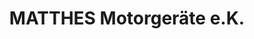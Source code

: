 ---
title: "MATTHES Motorgeräte e.K."
url: /hermsdorf/matthes-motorgeraete-e-k/
shop: Eisenwaren
---